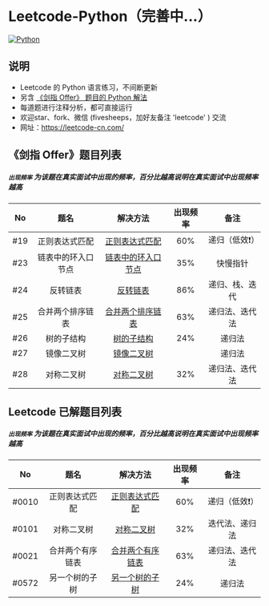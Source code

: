 # Leetcode-Python（完善中...）
[![Python](https://img.shields.io/badge/python-3.5|3.6|3.7-blue.svg)](-)



## 说明

- Leetcode 的 Python 语言练习，不间断更新
- 另含 [《剑指 Offer》 题目的 Python 解法](./《剑指%20Offer》/)
- 每道题进行注释分析，都可直接运行
- 欢迎star、fork、微信 (fivesheeps，加好友备注 'leetcode' ) 交流
- 网址：https://leetcode-cn.com/



## 《剑指 Offer》题目列表

##### `出现频率`  为该题在真实面试中出现的频率，百分比越高说明在真实面试中出现频率越高

|  No  |        题名        |                           解决方法                           | 出现频率 |      备注      |
| :--: | :----------------: | :----------------------------------------------------------: | :------: | :------------: |
| #19  |   正则表达式匹配   |  [正则表达式匹配](./《剑指%20Offer》/19.正则表达式匹配.py)   |   60%    | 递归（低效❗️）  |
| #23  | 链表中的环入口节点 | [链表中的环入口节点](./《剑指%20Offer》/23.链表中环的入口节点.py) |   35%    |    快慢指针    |
| #24  |      反转链表      |        [反转链表](./《剑指%20Offer》/24.反转链表.py)         |   86%    | 递归、栈、迭代 |
| #25  |  合并两个排序链表  | [合并两个排序链表](./《剑指%20Offer》/25.合并两个排序链表.py) |   63%    | 递归法、迭代法 |
| #26  |     树的子结构     |      [树的子结构](./《剑指%20Offer》/26.树的子结构.py)       |   24%    |     递归法     |
| #27  |     镜像二叉树     |      [镜像二叉树](./《剑指%20Offer》/27.镜像二叉树.py)       |          |     递归法     |
| #28  |     对称二叉树     |      [对称二叉树](./《剑指%20Offer》/28.对称二叉树.py)       |   32%    | 递归法、迭代法 |



## Leetcode 已解题目列表

##### `出现频率`  为该题在真实面试中出现的频率，百分比越高说明在真实面试中出现频率越高

|  No   |       题名       |                        解决方法                         | 出现频率 |      备注      |
| :---: | :--------------: | :-----------------------------------------------------: | :------: | :------------: |
| #0010 |  正则表达式匹配  | [正则表达式匹配](./0010.Regular-expression-matching.py) |   60%    | 递归（低效❗️）  |
| #0101 |    对称二叉树    |         [对称二叉树](./0101.Symmetric-tree.py)          |   32%    | 迭代法、递归法 |
| #0021 | 合并两个有序链表 |  [合并两个有序链表](./0021.Merge-two-sorted-lists.py)   |   63%    | 递归法、迭代法 |
| #0572 |  另一个树的子树  |   [另一个树的子树](./0572.Subtree-of-another-tree.py)   |   24%    |     递归法     |